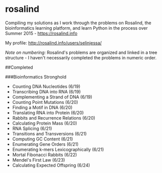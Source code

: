 # rosalind

Compiling my solutions as I work through the problems on Rosalind, the bioinformatics learning platform, and learn Python in the process over Summer 2015 - https://rosalind.info

My profile: http://rosalind.info/users/selinjessa/

*Note on numbering:* Rosalind's problems are organized and linked in a tree structure - I haven't necessarily completed the problems in numeric order.

##Completed

###Bioinformatics Stronghold
* Counting DNA Nucleotides (6/19)
* Transcribing DNA into RNA (6/19)
* Complementing a Strand of DNA (6/19)
* Counting Point Mutations (6/20)
* Finding a Motif in DNA (6/20)
* Translating RNA into Protein (6/20)
* Rabbits and Recurrence Relations (6/20)
* Calculating Protein Mass (6/20)
* RNA Splicing (6/21)
* Transitions and Transversions (6/21)
* Computing GC Content (6/21)
* Enumerating Gene Orders (6/21)
* Enumerating k-mers Lexicographically (6/21)
* Mortal Fibonacci Rabbits (6/22)
* Mendel's First Law (6/23)
* Calculating Expected Offspring (6/24)
